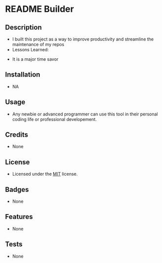 # README Builder
## Description
- I built this project as a way to improve productivity and streamline the maintenance of my repos 
- Lessons Learned: 
 * It is a major time savor
## Installation
- NA
## Usage
 - Any newbie or advanced programmer can use this tool in their personal coding life or professional developement.
## Credits
 - None
## License
 - Licensed under the [MIT]('./license.txt') license.
## Badges
 - None
## Features
 - None
## Tests
 - None
